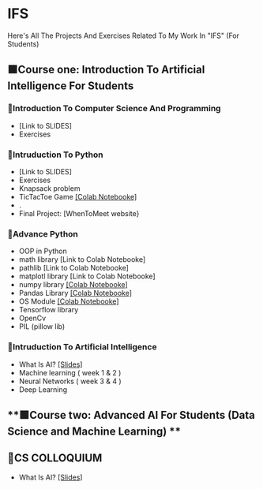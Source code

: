# IFS
Here's All The Projects And Exercises Related To My Work In "IFS" (For Students)


## 🟩**Course one: Introduction To Artificial Intelligence For Students**


### 🔺Introduction To Computer Science And Programming
-  [Link to SLIDES]
-  Exercises

### 🔺Intruduction To Python 
-  [Link to SLIDES]
-   Exercises
-   Knapsack problem
-   TicTacToe Game [[Colab Notebooke]](https://colab.research.google.com/drive/1NT0JyWtINOtGmKyWyjS91vhmL4EmPVg-?usp=sharing)
-   .
-   Final Project: [WhenToMeet website}
### 🔺Advance Python
-  OOP in Python
-  math library [Link to Colab Notebooke]
-  pathlib [Link to Colab Notebooke]
-  matplotl library [Link to Colab Notebooke]
-  numpy library [[Colab Notebooke]](https://colab.research.google.com/drive/1L69DT-QKJAqa1QoVXkmuUtdJ5q2_Xvox#scrollTo=1iVB-sfvkzpq)
-  Pandas Library [[Colab Notebooke]]()
-  OS Module [[Colab Notebooke]]()
-  Tensorflow library
-  OpenCv
-  PIL (pillow lib)

### 🔺Intruduction To Artificial Intelligence
+ What Is AI? [[Slides]]()
+ Machine learning ( week 1 & 2 )
+ Neural Networks ( week 3 & 4 )
+ Deep Learning 


## **🟩Course two:  Advanced AI For Students (Data Science and Machine Learning) **


## **🔺CS COLLOQUIUM**
+ What Is AI? [[Slides]](https://docs.google.com/presentation/d/1ymbEnbegwQbx4X1Pkn3c701G1K6OfETm/edit?usp=drive_link&ouid=103022928796620548298&rtpof=true&sd=true)
      
